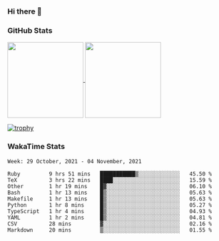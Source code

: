 ### Hi there 👋

### GitHub Stats

<a href="https://github.com/anuraghazra/github-readme-stats">
  <img align="center" height="170px" src="https://github-readme-stats.vercel.app/api/top-langs/?username=tksfjt1024&layout=compact&count_private=true&show_icons=true&show_icons=true&theme=graywhite" />
</a>
<a href="https://github.com/anuraghazra/github-readme-stats">
  <img align="center" height="170px" src="https://github-readme-stats.vercel.app/api?username=tksfjt1024&count_private=true&show_icons=true&show_icons=true&theme=graywhite" />
</a>

[![trophy](https://github-profile-trophy.vercel.app/?username=tksfjt1024)](https://github.com/ryo-ma/github-profile-trophy)

### WakaTime Stats

<!--START_SECTION:waka-->
```text
Week: 29 October, 2021 - 04 November, 2021

Ruby         9 hrs 51 mins   ███████████▒░░░░░░░░░░░░░   45.50 % 
TeX          3 hrs 22 mins   ████░░░░░░░░░░░░░░░░░░░░░   15.59 % 
Other        1 hr 19 mins    █▓░░░░░░░░░░░░░░░░░░░░░░░   06.10 % 
Bash         1 hr 13 mins    █▒░░░░░░░░░░░░░░░░░░░░░░░   05.63 % 
Makefile     1 hr 13 mins    █▒░░░░░░░░░░░░░░░░░░░░░░░   05.63 % 
Python       1 hr 8 mins     █▒░░░░░░░░░░░░░░░░░░░░░░░   05.27 % 
TypeScript   1 hr 4 mins     █▒░░░░░░░░░░░░░░░░░░░░░░░   04.93 % 
YAML         1 hr 2 mins     █▒░░░░░░░░░░░░░░░░░░░░░░░   04.81 % 
CSV          28 mins         ▓░░░░░░░░░░░░░░░░░░░░░░░░   02.16 % 
Markdown     20 mins         ▒░░░░░░░░░░░░░░░░░░░░░░░░   01.55 % 
```
<!--END_SECTION:waka-->
